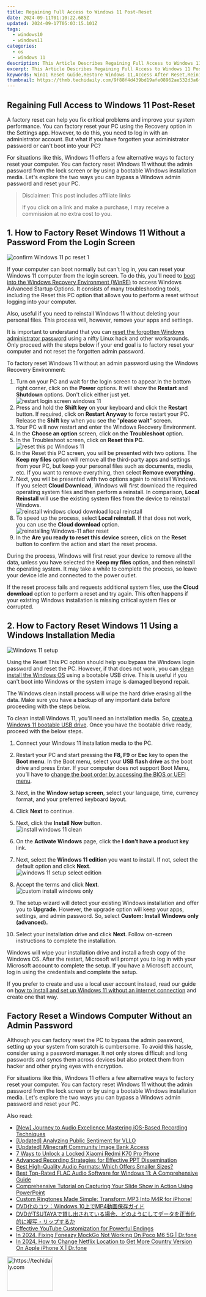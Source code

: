 ```yaml
---
title: Regaining Full Access to Windows 11 Post-Reset
date: 2024-09-11T01:10:22.685Z
updated: 2024-09-17T05:03:15.101Z
tags:
  - windows10
  - windows11
categories:
  - os
  - windows 11
description: This Article Describes Regaining Full Access to Windows 11 Post-Reset
excerpt: This Article Describes Regaining Full Access to Windows 11 Post-Reset
keywords: Win11 Reset Guide,Restore Windows 11,Access After Reset,Reinitialize Windows OS,Regain Full PC Control,Post-Reset Windows Recovery,Clearing Windows 11 Lockout
thumbnail: https://thmb.techidaily.com/9f88f4d439bd19afe08962ae532d3a6f41b689b2a4dc10b0fa384c3313d41768.jpg
---
```


## Regaining Full Access to Windows 11 Post-Reset

 A factory reset can help you fix critical problems and improve your system performance. You can factory reset your PC using the Recovery option in the Settings app. However, to do this, you need to log in with an administrator account. But what if you have forgotten your administrator password or can't boot into your PC?

 For situations like this, Windows 11 offers a few alternative ways to factory reset your computer. You can factory reset Windows 11 without the admin password from the lock screen or by using a bootable Windows installation media. Let's explore the two ways you can bypass a Windows admin password and reset your PC.

>  Disclaimer: This post includes affiliate links
>
>  If you click on a link and make a purchase, I may receive a commission at no extra cost to you.
>

## 1\. How to Factory Reset Windows 11 Without a Password From the Login Screen

![confirm Windows 11 pc reset 1](https://static1.makeuseofimages.com/wordpress/wp-content/uploads/2022/01/confirm-Windows-11-pc-reset-1.png)

 If your computer can boot normally but can't log in, you can reset your Windows 11 computer from the login screen. To do this, you'll need to [boot into the Windows Recovery Environment (WinRE)](https://www.makeuseof.com/ways-to-boot-into-the-windows-recovery-environment/) to access Windows Advanced Startup Options. It consists of many troubleshooting tools, including the Reset this PC option that allows you to perform a reset without logging into your computer.

 Also, useful if you need to reinstall Windows 11 without deleting your personal files. This process will, however, remove your apps and settings.

 It is important to understand that you can [reset the forgotten Windows administrator password](https://www.makeuseof.com/tag/3-ways-to-reset-the-forgotten-windows-administrator-password/) using a nifty Linux hack and other workarounds. Only proceed with the steps below if your end goal is to factory reset your computer and not reset the forgotten admin password.

 To factory reset Windows 11 without an admin password using the Windows Recovery Environment:

1. Turn on your PC and wait for the login screen to appear.In the bottom right corner, click on the **Power** options. It will show the **Restart** and **Shutdown** options. Don't click either just yet.  
![restart login screen windows 11](https://static1.makeuseofimages.com/wordpress/wp-content/uploads/2022/01/restart-login-screen-windows-11.png)
2. Press and hold the **Shift key** on your keyboard and click the **Restart** button. If required, click on **Restart Anyway** to force restart your PC. Release the **Shift** key when you see the "**please wait**" screen.
3. Your PC will now restart and enter the Windows Recovery Environment.
4. In the **Choose an option** screen, click on the **Troubleshoot** option.
5. In the Troubleshoot screen, click on **Reset this PC**.  
![reset this pc Windows 11](https://static1.makeuseofimages.com/wordpress/wp-content/uploads/2022/01/reset-this-pc-Windows-11.png)
6. In the Reset this PC screen, you will be presented with two options. The **Keep my files** option will remove all the third-party apps and settings from your PC, but keep your personal files such as documents, media, etc. If you want to remove everything, then select **Remove everything.**
7. Next, you will be presented with two options again to reinstall Windows. If you select **Cloud Download**, Windows will first download the required operating system files and then perform a reinstall. In comparison, **Local Reinstall** will use the existing system files from the device to reinstall Windows.  
![reinstall windows cloud download local reinstall](https://static1.makeuseofimages.com/wordpress/wp-content/uploads/2022/01/reinsall-windows-cloud-download-local-reinstall.png)
8. To speed up the process, select **Local reinstall**. If that does not work, you can use the **Cloud download** option.  
![reinstalling Windows-11 after reset](https://static1.makeuseofimages.com/wordpress/wp-content/uploads/2022/09/reinstalling-Windows-11-after-reset.jpg)
9. In the **Are you ready to reset this device** screen, click on the **Reset** button to confirm the action and start the reset process.

 During the process, Windows will first reset your device to remove all the data, unless you have selected the **Keep my files** option, and then reinstall the operating system. It may take a while to complete the process, so leave your device idle and connected to the power outlet.

 If the reset process fails and requests additional system files, use the **Cloud download** option to perform a reset and try again. This often happens if your existing Windows installation is missing critical system files or corrupted.

## 2\. How to Factory Reset Windows 11 Using a Windows Installation Media

![Windows 11 setup](https://static1.makeuseofimages.com/wordpress/wp-content/uploads/2022/01/Windows-11-setup.png)

 Using the Reset This PC option should help you bypass the Windows login password and reset the PC. However, if that does not work, you can [clean install the Windows OS](https://www.makeuseof.com/how-to-clean-install-windows-11/) using a bootable USB drive. This is useful if you can't boot into Windows or the system image is damaged beyond repair.

 The Windows clean install process will wipe the hard drive erasing all the data. Make sure you have a backup of any important data before proceeding with the steps below.

 To clean install Windows 11, you'll need an installation media. So, [create a Windows 11 bootable USB drive](https://www.makeuseof.com/windows-11-create-bootable-usb-drive/). Once you have the bootable drive ready, proceed with the below steps.

1. Connect your Windows 11 installation media to the PC.
2. Restart your PC and start pressing the **F8, F9** or **Esc** key to open the **Boot menu**. In the Boot menu, select your **USB flash drive** as the boot drive and press Enter. If your computer does not support Boot Menu, you’ll have to [change the boot order by accessing the BIOS or UEFI menu](https://www.makeuseof.com/tag/how-to-change-the-boot-order-on-your-pc-so-you-can-boot-from-usb/).
3. Next, in the **Window setup screen**, select your language, time, currency format, and your preferred keyboard layout.
4. Click **Next** to continue.
5. Next, click the **Install Now** button.  
![install windows 11 clean](https://static1.makeuseofimages.com/wordpress/wp-content/uploads/2022/01/insatll-windows-11-clean.png)

1. On the **Activate Windows** page, click the **I don’t have a product key** link.
2. Next, select the **Windows 11 edition** you want to install. If not, select the default option and click **Next**.  
![windows 11 setup select edition](https://static1.makeuseofimages.com/wordpress/wp-content/uploads/2022/01/windows-11-setup-select-edition.png)
3. Accept the terms and click **Next**.  
![custom install windows only](https://static1.makeuseofimages.com/wordpress/wp-content/uploads/2022/01/custom-install-windows-only-.png)
4. The setup wizard will detect your existing Windows installation and offer you to **Upgrade**. However, the upgrade option will keep your apps, settings, and admin password. So, select **Custom: Install Windows only (advanced).**
5. Select your installation drive and click **Next**. Follow on-screen instructions to complete the installation.

 Windows will wipe your installation drive and install a fresh copy of the Windows OS. After the restart, Microsoft will prompt you to log in with your Microsoft account to complete the setup. If you have a Microsoft account, log in using the credentials and complete the setup.

 If you prefer to create and use a local user account instead, read our guide on [how to install and set up Windows 11 without an internet connection](https://www.makeuseof.com/windows-11-set-up-without-internet-connection/) and create one that way.

## Factory Reset a Windows Computer Without an Admin Password

 Although you can factory reset the PC to bypass the admin password, setting up your system from scratch is cumbersome. To avoid this hassle, consider using a password manager. It not only stores difficult and long passwords and syncs them across devices but also protect them from hacker and other prying eyes with encryption.

 For situations like this, Windows 11 offers a few alternative ways to factory reset your computer. You can factory reset Windows 11 without the admin password from the lock screen or by using a bootable Windows installation media. Let's explore the two ways you can bypass a Windows admin password and reset your PC.

<span class="atpl-alsoreadstyle">Also read:</span>
<div><ul>
<li><a href="https://extra-approaches.techidaily.com/new-journey-to-audio-excellence-mastering-ios-based-recording-techniques/"><u>[New] Journey to Audio Excellence Mastering iOS-Based Recording Techniques</u></a></li>
<li><a href="https://fox-friendly.techidaily.com/updated-analyzing-public-sentiment-for-vllo/"><u>[Updated] Analyzing Public Sentiment for VLLO</u></a></li>
<li><a href="https://youtube-tips.techidaily.com/ed-minecraft-community-image-bank-access/"><u>[Updated] Minecraft Community Image Bank Access</u></a></li>
<li><a href="https://unlock-android.techidaily.com/7-ways-to-unlock-a-locked-xiaomi-redmi-k70-pro-phone-by-drfone-android/"><u>7 Ways to Unlock a Locked Xiaomi Redmi K70 Pro Phone</u></a></li>
<li><a href="https://screen-mirroring-recording.techidaily.com/advanced-recording-strategies-for-effective-ppt-dissemination/"><u>Advanced Recording Strategies for Effective PPT Dissemination</u></a></li>
<li><a href="https://win11.techidaily.com/best-high-quality-audio-formats-which-offers-smaller-sizes/"><u>Best High-Quality Audio Formats: Which Offers Smaller Sizes?</u></a></li>
<li><a href="https://win11.techidaily.com/best-top-rated-flac-audio-software-for-windows-11-a-comprehensive-guide/"><u>Best Top-Rated FLAC Audio Software for Windows 11: A Comprehensive Guide</u></a></li>
<li><a href="https://win11.techidaily.com/comprehensive-tutorial-on-capturing-your-slide-show-in-action-using-powerpoint/"><u>Comprehensive Tutorial on Capturing Your Slide Show in Action Using PowerPoint</u></a></li>
<li><a href="https://win11.techidaily.com/custom-ringtones-made-simple-transform-mp3-into-m4r-for-iphone/"><u>Custom Ringtones Made Simple: Transform MP3 Into M4R for iPhone!</u></a></li>
<li><a href="https://win11.techidaily.com/dvdwindows-10mp4/"><u>DVD化のコツ：Windows 10上でMP4動画保存ガイド</u></a></li>
<li><a href="https://win11.techidaily.com/dvdtsutaya/"><u>DVDがTSUTAYAで貸し出されている場合、どのようにしてデータを正当化的に複写・リップするか</u></a></li>
<li><a href="https://youtube-zero.techidaily.com/tive-youtube-customization-for-powerful-endings/"><u>Effective YouTube Customization for Powerful Endings</u></a></li>
<li><a href="https://review-topics.techidaily.com/in-2024-fixing-foneazy-mockgo-not-working-on-poco-m6-5g-drfone-by-drfone-virtual-android/"><u>In 2024, Fixing Foneazy MockGo Not Working On Poco M6 5G | Dr.fone</u></a></li>
<li><a href="https://review-topics.techidaily.com/in-2024-how-to-change-netflix-location-to-get-more-country-version-on-apple-iphone-x-drfone-by-drfone-virtual-ios/"><u>In 2024, How to Change Netflix Location to Get More Country Version On Apple iPhone X | Dr.fone</u></a></li>
</ul></div>

<ins class="adsbygoogle"
      style="display:block"
      data-ad-client="ca-pub-7571918770474297"
      data-ad-slot="8358498916"
      data-ad-format="auto"
      data-full-width-responsive="true"></ins>
    

<!-- affiliate ads begin -->
<a href="https://25home.pxf.io/c/5597632/2123466/16836" target="_top" id="2123466">
  <img src="//a.impactradius-go.com/display-ad/16836-2123466" border="0" alt="https://techidaily.com" width="120" height="90"/>
</a>
<img height="0" width="0" src="https://25home.pxf.io/i/5597632/2123466/16836" style="position:absolute;visibility:hidden;" border="0" />
<!-- affiliate ads end -->

